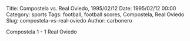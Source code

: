 Title: Compostela vs. Real Oviedo, 1995/02/12
Date: 1995/02/12 00:00
Category: sports
Tags: football, football scores, Compostela, Real Oviedo
Slug: compostela-vs-real-oviedo
Author: carbonero


Compostela 1 - 1 Real Oviedo
